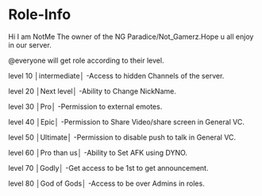 # Role-Info

Hi I am NotMe The owner of the NG Paradice/Not_Gamerz.Hope u all enjoy in our server.

@everyone will get role according to their level.

level 10 │intermediate│ -Access to hidden Channels of the server.
         
level 20 │Next level│   -Ability to Change NickName.
				 
level 30 │Pro│          -Permission to external emotes.
				 
level 40 │Epic│         -Permission to Share Video/share screen in General VC.
				 
level 50 │Ultimate│     -Permission to disable push to talk in General VC.
				 
level 60 │Pro than us│  -Ability to Set AFK using DYNO.
				 
level 70 │Godly│        -Get access to be 1st to get announcement. 
				 
level 80 │God of Gods│  -Access to be over Admins in roles.
